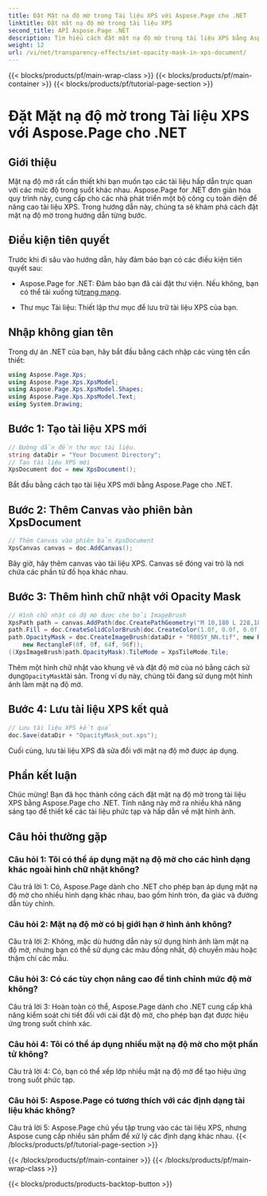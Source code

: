 ```yaml
---
title: Đặt Mặt nạ độ mờ trong Tài liệu XPS với Aspose.Page cho .NET
linktitle: Đặt mặt nạ độ mờ trong tài liệu XPS
second_title: API Aspose.Page .NET
description: Tìm hiểu cách đặt mặt nạ độ mờ trong tài liệu XPS bằng Aspose.Page cho .NET. Nâng cao tính thẩm mỹ của tài liệu một cách dễ dàng.
weight: 12
url: /vi/net/transparency-effects/set-opacity-mask-in-xps-document/
---
```


{{< blocks/products/pf/main-wrap-class >}}
{{< blocks/products/pf/main-container >}}
{{< blocks/products/pf/tutorial-page-section >}}

# Đặt Mặt nạ độ mờ trong Tài liệu XPS với Aspose.Page cho .NET

## Giới thiệu

Mặt nạ độ mờ rất cần thiết khi bạn muốn tạo các tài liệu hấp dẫn trực quan với các mức độ trong suốt khác nhau. Aspose.Page for .NET đơn giản hóa quy trình này, cung cấp cho các nhà phát triển một bộ công cụ toàn diện để nâng cao tài liệu XPS. Trong hướng dẫn này, chúng ta sẽ khám phá cách đặt mặt nạ độ mờ trong hướng dẫn từng bước.

## Điều kiện tiên quyết

Trước khi đi sâu vào hướng dẫn, hãy đảm bảo bạn có các điều kiện tiên quyết sau:

-  Aspose.Page for .NET: Đảm bảo bạn đã cài đặt thư viện. Nếu không, bạn có thể tải xuống từ[trang mạng](https://releases.aspose.com/page/net/).

- Thư mục Tài liệu: Thiết lập thư mục để lưu trữ tài liệu XPS của bạn.

## Nhập không gian tên

Trong dự án .NET của bạn, hãy bắt đầu bằng cách nhập các vùng tên cần thiết:

```csharp
using Aspose.Page.Xps;
using Aspose.Page.Xps.XpsModel;
using Aspose.Page.Xps.XpsModel.Shapes;
using Aspose.Page.Xps.XpsModel.Text;
using System.Drawing;
```

## Bước 1: Tạo tài liệu XPS mới

```csharp
// Đường dẫn đến thư mục tài liệu.
string dataDir = "Your Document Directory";
// Tạo tài liệu XPS mới
XpsDocument doc = new XpsDocument();
```

Bắt đầu bằng cách tạo tài liệu XPS mới bằng Aspose.Page cho .NET.

## Bước 2: Thêm Canvas vào phiên bản XpsDocument

```csharp
// Thêm Canvas vào phiên bản XpsDocument
XpsCanvas canvas = doc.AddCanvas();
```

Bây giờ, hãy thêm canvas vào tài liệu XPS. Canvas sẽ đóng vai trò là nơi chứa các phần tử đồ họa khác nhau.

## Bước 3: Thêm hình chữ nhật với Opacity Mask

```csharp
// Hình chữ nhật có độ mờ được che bởi ImageBrush
XpsPath path = canvas.AddPath(doc.CreatePathGeometry("M 10,180 L 228,180 228,285 10,285"));
path.Fill = doc.CreateSolidColorBrush(doc.CreateColor(1.0f, 0.0f, 0.0f));
path.OpacityMask = doc.CreateImageBrush(dataDir + "R08SY_NN.tif", new RectangleF(0f, 0f, 128f, 192f),
    new RectangleF(0f, 0f, 64f, 96f));
((XpsImageBrush)path.OpacityMask).TileMode = XpsTileMode.Tile;
```

 Thêm một hình chữ nhật vào khung vẽ và đặt độ mờ của nó bằng cách sử dụng`OpacityMask`tài sản. Trong ví dụ này, chúng tôi đang sử dụng một hình ảnh làm mặt nạ độ mờ.

## Bước 4: Lưu tài liệu XPS kết quả

```csharp
// Lưu tài liệu XPS kết quả
doc.Save(dataDir + "OpacityMask_out.xps");
```

Cuối cùng, lưu tài liệu XPS đã sửa đổi với mặt nạ độ mờ được áp dụng.

## Phần kết luận

Chúc mừng! Bạn đã học thành công cách đặt mặt nạ độ mờ trong tài liệu XPS bằng Aspose.Page cho .NET. Tính năng này mở ra nhiều khả năng sáng tạo để thiết kế các tài liệu phức tạp và hấp dẫn về mặt hình ảnh.

## Câu hỏi thường gặp

### Câu hỏi 1: Tôi có thể áp dụng mặt nạ độ mờ cho các hình dạng khác ngoài hình chữ nhật không?

Câu trả lời 1: Có, Aspose.Page dành cho .NET cho phép bạn áp dụng mặt nạ độ mờ cho nhiều hình dạng khác nhau, bao gồm hình tròn, đa giác và đường dẫn tùy chỉnh.

### Câu hỏi 2: Mặt nạ độ mờ có bị giới hạn ở hình ảnh không?

Câu trả lời 2: Không, mặc dù hướng dẫn này sử dụng hình ảnh làm mặt nạ độ mờ, nhưng bạn có thể sử dụng các màu đồng nhất, độ chuyển màu hoặc thậm chí các mẫu.

### Câu hỏi 3: Có các tùy chọn nâng cao để tinh chỉnh mức độ mờ không?

Câu trả lời 3: Hoàn toàn có thể, Aspose.Page dành cho .NET cung cấp khả năng kiểm soát chi tiết đối với cài đặt độ mờ, cho phép bạn đạt được hiệu ứng trong suốt chính xác.

### Câu hỏi 4: Tôi có thể áp dụng nhiều mặt nạ độ mờ cho một phần tử không?

Câu trả lời 4: Có, bạn có thể xếp lớp nhiều mặt nạ độ mờ để tạo hiệu ứng trong suốt phức tạp.

### Câu hỏi 5: Aspose.Page có tương thích với các định dạng tài liệu khác không?

Câu trả lời 5: Aspose.Page chủ yếu tập trung vào các tài liệu XPS, nhưng Aspose cung cấp nhiều sản phẩm để xử lý các định dạng khác nhau.
{{< /blocks/products/pf/tutorial-page-section >}}

{{< /blocks/products/pf/main-container >}}
{{< /blocks/products/pf/main-wrap-class >}}

{{< blocks/products/products-backtop-button >}}
